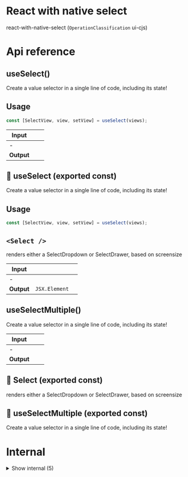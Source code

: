 # React with native select

react-with-native-select (`OperationClassification` ui-cjs)



# Api reference

## useSelect()

Create a value selector in a single line of code, including its state!


## **Usage**

```ts
const [SelectView, view, setView] = useSelect(views);
```


| Input      |    |    |
| ---------- | -- | -- |
| - | | |
| **Output** |    |    |



## 📄 useSelect (exported const)

Create a value selector in a single line of code, including its state!


## **Usage**

```ts
const [SelectView, view, setView] = useSelect(views);
```


## `<Select />`

renders either a SelectDropdown or SelectDrawer, based on screensize


| Input      |    |    |
| ---------- | -- | -- |
| - | | |
| **Output** | `JSX.Element`   |    |



## useSelectMultiple()

Create a value selector in a single line of code, including its state!


| Input      |    |    |
| ---------- | -- | -- |
| - | | |
| **Output** |    |    |



## 📄 Select (exported const)

renders either a SelectDropdown or SelectDrawer, based on screensize


## 📄 useSelectMultiple (exported const)

Create a value selector in a single line of code, including its state!

# Internal

<details><summary>Show internal (5)</summary>
    
  # getRealValue()




| Input      |    |    |
| ---------- | -- | -- |
| - | | |
| **Output** | { value: string, <br />label: string, <br />data: {  }, <br /> }   |    |



## `<SelectMultipleInput />`

| Input      |    |    |
| ---------- | -- | -- |
| - | | |
| **Output** | `JSX.Element`   |    |



## 🔹 ID

## 📄 getRealValue (exported const)

## 📄 SelectMultipleInput (exported const)

  </details>


